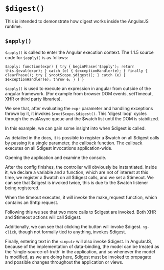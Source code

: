 # `$digest()`

This is intended to demonstrate how digest works inside the AngularJS runtime.

## `$apply()`

`$apply()` is called to enter the Angular execution context. The 1.1.5 source code for `$apply()` is as follows:

`$apply: function(expr) {
  try {
    beginPhase('$apply');
    return this.$eval(expr);
  } catch (e) {
    $exceptionHandler(e);
  } finally {
    clearPhase();
    try {
      $rootScope.$digest();
    } catch (e) {
      $exceptionHandler(e);
      throw e;
    }
  }
}`

`$apply()` is used to execute an expression in angular from outside of the angular framework. (For example from browser DOM events, setTimeout, XHR or third party libraries).

We see that, after evaluating the `expr` parameter and handling exceptions thrown by it, it invokes `$rootScope.$digest()`. This 'digest loop' cycles through the evalAsync queue and the $watch list until the DOM is stabilized.

In this example, we can gain some insight into when $digest is called.

As detailed in the docs, it is possible to register a $watch on all $digest calls by passing it a single parameter, the callback function. The callback executes on all $digest invocations application-wide.

Opening the application and examine the console.

After the config finishes, the controller will obviously be instantiated.
Inside it, we declare a variable and a function, which are not of interest at this time, we register a $watch on all $digest calls, and we set a $timeout. We can see that $digest is invoked twice, this is due to the $watch listener being registered.

When the timeout executes, it will invoke the make_request function, which contains an $http request.

Following this we see that two more calls to $digest are invoked. Both XHR and $timeout actions will call $digest.

Additionally, we can see that clicking the button will invoke $digest. `ng-click`, though not formally tied to anything, invokes $digest.

Finally, entering text in the `<input>` will also invoke $digest. In AngularJS, because of the implementation of data-binding, the model can be treated as the 'single-source-of-truth' in the application, and so whenever the model is modified, as we are doing here, $digest must be invoked to propagate and possible changes throughout the application or views.
